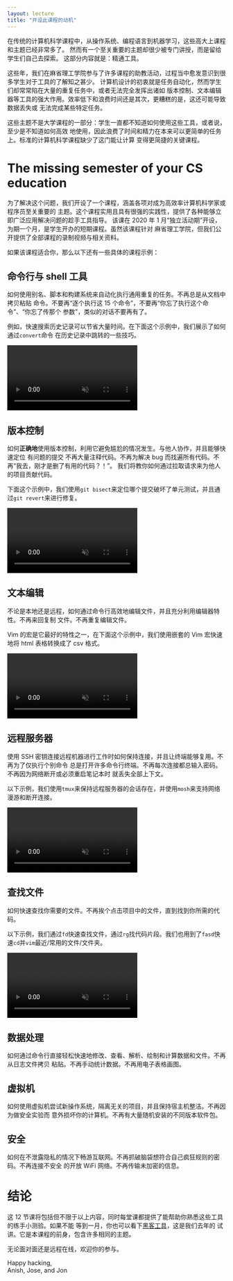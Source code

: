 ```yaml
---
layout: lecture
title: "开设此课程的动机"
---
```


在传统的计算机科学课程中，从操作系统、编程语言到机器学习，这些高大上课程和主题已经非常多了。
然而有一个至关重要的主题却很少被专门讲授，而是留给学生们自己去探索。 这部分内容就是：精通工具。

这些年，我们在麻省理工学院参与了许多课程的助教活动，过程当中愈发意识到很多学生对于工具的了解知之甚少。
计算机设计的初衷就是任务自动化，然而学生们却常常陷在大量的重复任务中，或者无法完全发挥出诸如
版本控制、文本编辑器等工具的强大作用。效率低下和浪费时间还是其次，更糟糕的是，这还可能导致数据丢失或
无法完成某些特定任务。

这些主题不是大学课程的一部分：学生一直都不知道如何使用这些工具，或者说，至少是不知道如何高效
地使用，因此浪费了时间和精力在本来可以更简单的任务上。标准的计算机科学课程缺少了这门能让计算
变得更简捷的关键课程。

# The missing semester of your CS education

为了解决这个问题，我们开设了一个课程，涵盖各项对成为高效率计算机科学家或程序员至关重要的
主题。这个课程实用且具有很强的实践性，提供了各种能够立即广泛应用解决问题的趁手工具指导。
该课在 2020 年 1 月“独立活动期”开设，为期一个月，是学生开办的短期课程。虽然该课程针对
麻省理工学院，但我们公开提供了全部课程的录制视频与相关资料。

如果该课程适合你，那么以下还有一些具体的课程示例：

## 命令行与 shell 工具

如何使用别名、脚本和构建系统来自动化执行通用重复的任务。不再总是从文档中拷贝粘贴
命令。不要再“逐个执行这 15 个命令”，不要再“你忘了执行这个命令”、“你忘了传那个
参数”，类似的对话不要再有了。

例如，快速搜索历史记录可以节省大量时间。在下面这个示例中，我们展示了如何通过`convert`命令
在历史记录中跳转的一些技巧。

<video autoplay="autoplay" loop="loop" controls muted playsinline  oncontextmenu="return false;"  preload="auto"  class="demo">
  <source src="/static/media/demos/history.mp4" type="video/mp4">
</video>

## 版本控制

如何**正确地**使用版本控制，利用它避免尴尬的情况发生。与他人协作，并且能够快速定位
有问题的提交
不再大量注释代码。不再为解决 bug 而找遍所有代码。不再“我去，刚才是删了有用的代码？！”。
我们将教你如何通过拉取请求来为他人的项目贡献代码。

下面这个示例中，我们使用`git bisect`来定位哪个提交破坏了单元测试，并且通过`git revert`来进行修复。

<video autoplay="autoplay" loop="loop" controls muted playsinline  oncontextmenu="return false;"  preload="auto"  class="demo">
  <source src="/static/media/demos/git.mp4" type="video/mp4">
</video>

## 文本编辑

不论是本地还是远程，如何通过命令行高效地编辑文件，并且充分利用编辑器特性。不再来回复制
文件。不再重复编辑文件。

Vim 的宏是它最好的特性之一，在下面这个示例中，我们使用嵌套的 Vim 宏快速地将 html 表格转换成了 csv 格式。

<video autoplay="autoplay" loop="loop" controls muted playsinline  oncontextmenu="return false;"  preload="auto"  class="demo">
  <source src="/static/media/demos/vim.mp4" type="video/mp4">
</video>

## 远程服务器

使用 SSH 密钥连接远程机器进行工作时如何保持连接，并且让终端能够复用。不再为了仅执行个别命令
总是打开许多命令行终端。不再每次连接都总输入密码。不再因为网络断开或必须重启笔记本时
就丢失全部上下文。

以下示例，我们使用`tmux`来保持远程服务器的会话存在，并使用`mosh`来支持网络漫游和断开连接。

<video autoplay="autoplay" loop="loop" controls muted playsinline  oncontextmenu="return false;"  preload="auto"  class="demo">
  <source src="/static/media/demos/ssh.mp4" type="video/mp4">
</video>

## 查找文件

如何快速查找你需要的文件。不再挨个点击项目中的文件，直到找到你所需的代码。

以下示例，我们通过`fd`快速查找文件，通过`rg`找代码片段。我们也用到了`fasd`快速`cd`并`vim`最近/常用的文件/文件夹。

<video autoplay="autoplay" loop="loop" controls muted playsinline  oncontextmenu="return false;"  preload="auto"  class="demo">
  <source src="/static/media/demos/find.mp4" type="video/mp4">
</video>

## 数据处理

如何通过命令行直接轻松快速地修改、查看、解析、绘制和计算数据和文件。不再从日志文件拷贝
粘贴。不再手动统计数据。不再用电子表格画图。

## 虚拟机

如何使用虚拟机尝试新操作系统，隔离无关的项目，并且保持宿主机整洁。不再因为做安全实验而
意外损坏你的计算机。不再有大量随机安装的不同版本软件包。

## 安全

如何在不泄露隐私的情况下畅游互联网。不再抓破脑袋想符合自己疯狂规则的密码。不再连接不安全
的开放 WiFi 网络。不再传输未加密的信息。

# 结论

这 12 节课将包括但不限于以上内容，同时每堂课都提供了能帮助你熟悉这些工具的练手小测验。如果不能
等到一月，你也可以看下[黑客工具](https://hacker-tools.github.io/lectures/)，这是我们去年的
试讲。它是本课程的前身，包含许多相同的主题。

无论面对面还是远程在线，欢迎你的参与。

Happy hacking,<br>
Anish, Jose, and Jon
